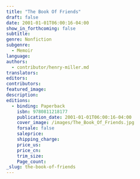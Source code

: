 ```yaml
---
title: "The Book Of Friends"
draft: false
date: 2001-01-01T06:00:16-04:00
show_in_forthcoming: false
subtitle:
genre: Nonfiction
subgenre:
  - Memoir
language:
authors:
  - contributor/henry-miller.md
translators:
editors:
contributors:
featured_image:
description:
editions:
  - binding: Paperback
    isbn: 9780811218177
    publication_date: 2001-01-01T06:00:16-04:00
    cover_image: /images/The_Book_Of_Friends.jpg
    forsale: false
    saleprice:
    shipping_charge:
    price_us:
    price_cn:
    trim_size:
    Page_count:
_slug: the-book-of-friends
---
```

